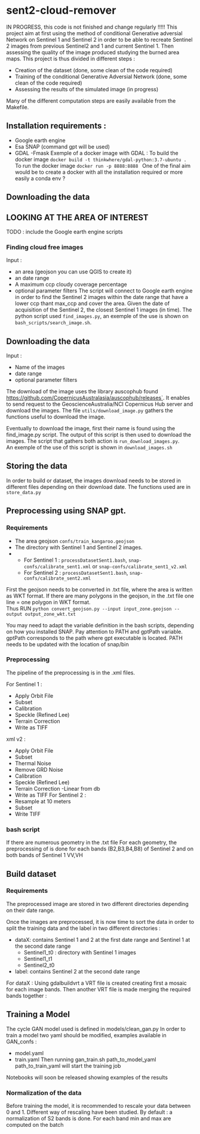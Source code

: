 # sent2-cloud-remover
IN PROGRESS, this code is not finished and change regularly !!!!!
This project aim at first using the method of conditional Generative adversial Network on Sentinel 1 and Sentinel 2 
in order to be able to recreate Sentinel 2 images from previous Sentinel2 and 1 and current Sentinel 1. Then assessing the quality of the
image produced studying the burned area maps. 
This project is thus divided in different steps : 
- Creation of the dataset (done, some clean of the code required)
- Training of the conditional Generative Adversial Network (done, some clean of the code required)
- Assessing  the results of the simulated image (in progress)  

Many of the different computation steps are easily available from the Makefile. 

## Installation requirements : 

 - Google earth engine
 - Esa SNAP (command gpt will be used)
 - GDAL 
 -Fmask 
 Exemple of a docker image with GDAL : 
 To build the docker image
`docker build -t thinkwhere/gdal-python:3.7-ubuntu . `  
To run the docker image
` docker run -p 8888:8888  `
One of the final aim would be to create a docker with all the installation required or more easily a conda env ?

## Downloading the data

## LOOKING AT THE AREA OF INTEREST
 TODO : include the Google earth engine scripts
 
### Finding cloud free images


Input : 
- an area (geojson you can use QGIS to create it)
- an date range
- A maximum ccp cloudy coverage percentage
- optional parameter filters
The script will connect to Google earth engine in order to find the Sentinel 2 images within the date range that have a lower
ccp thant max_ccp and cover the area. Given the date of acquisition of the Sentinel 2, the closest Sentinel 1 images (in time).
The python script used `find_images.py`, an exemple of the use is shown on `bash_scripts/search_image.sh`.


## Downloading the data

Input : 
- Name of the images 
- date range
- optional parameter filters

The download of the image uses the library auscophub found https://github.com/CopernicusAustralasia/auscophub/releases`. 
It enables to send request to the GeoscienceAustralia/NCI Copernicus Hub server and download the images. 
The file `utils/download_image.py` gathers the functions useful to download the image. 

Eventually to download the image, first their name is found using the find_image.py script. The output of this script is then 
used to download the images. The script that gathers both action is `run_download_images.py`.  
An exemple of the use of this script is shown in `download_images.sh`

## Storing the data

In order to build or dataset, the images download needs to be stored in different files depending on their download date.
The functions used are in `store_data.py`

## Preprocessing using SNAP gpt. 

### Requirements
- The area geojson `confs/train_kangaroo.geojson`
- The directory with Sentinel 1 and Sentinel 2 images.  
- - For Sentinel 1 : `processDatasetSent1.bash`, `snap-confs/calibrate_sent1.xml` or `snap-confs/calibrate_sent1_v2.xml`   
   - For Sentinel 2 : `processDatasetSent1.bash`, `snap-confs/calibrate_sent2.xml`

First the geojson needs to be converted in .txt file, where the area is written as WKT format. If there are many polygons 
in the geojson, in the .txt file one line = one polygon in WKT format.  
Thus RUN `python convert_geojson.py --input input_zone.geojson --output output_zone_wkt.txt`

You may need to adapt the variable definition in the bash scripts, depending on how you installed SNAP. Pay attention to 
PATH and gptPath variable. gptPath corresponds to the path where gpt executable is located. PATH needs to be updated with
the location of snap/bin

### Preprocessing

The pipeline of the preprocessing is in the .xml files. 

For Sentinel 1 : 

- Apply Orbit File
- Subset 
- Calibration
- Speckle (Refined Lee)
- Terrain Correction
- Write as TIFF

xml v2 : 
- Apply Orbit File
- Subset 
- Thermal Noise
- Remove GRD Noise
- Calibration
- Speckle (Refined Lee)
- Terrain Correction
-Linear from db
- Write as TIFF
For Sentinel 2 : 
- Resample at 10 meters
- Subset 
- Write TIFF

### bash script

If there are numerous geometry in the .txt file For each geometry, the preprocessing of is done for each bands 
(B2,B3,B4,B8) of Sentinel 2 and on both bands of Sentinel 1 VV,VH

## Build dataset 
### Requirements
The preprocessed image are stored in two different directories depending on their date range. 

Once the images are preprocessed, it is now time to sort the data in order to split the training data and the label in two
different directories : 
- dataX: contains Sentinel 1 and 2 at the first date range and Sentinel 1 at the second date range  
    - Sentinel1_t0 : directory with Sentinel 1 images 
    - Sentinel1_t1
    - Sentinel2_t0 
- label: contains Sentinel 2 at the second date range

For dataX : 
Using gdalbuildvrt a VRT file is created creating first a mosaic for each image bands. Then another VRT file is made merging
the required bands together : 

## Training a Model
The cycle GAN model used is defined in models/clean_gan.py
In order to train a model two yaml should be modified, examples available in GAN_confs :  
- model.yaml
- train.yaml
Then running gan_train.sh path_to_model_yaml path_to_train_yaml will start the training job

Notebooks will soon be released showing examples of the results

### Normalization of the data

Before training the model, it is recommended to rescale your data between 0 and 1. Different way of rescaling have been studied.
By default :  a normalization of S2 bands is done. For each band min and max are computed on the batch






 



 
